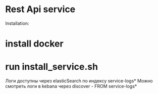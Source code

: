 # Rest Api service

Installation:

# install docker 
# run install_service.sh

Логи доступны через elasticSearch по индексу service-logs* 
Можно смотреть логи в kebana через discover - FROM service-logs*